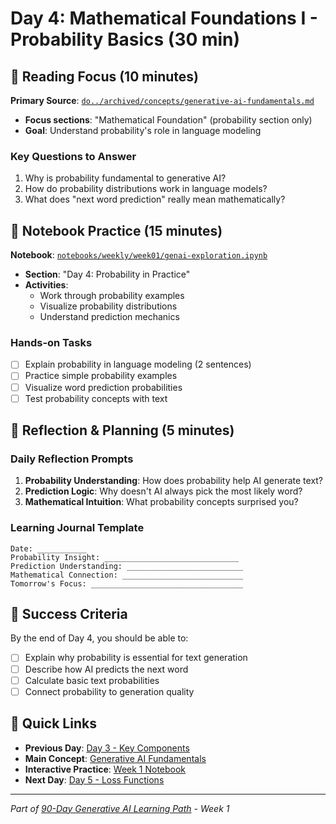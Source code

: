# Day 4: Mathematical Foundations I - Probability Basics (30 min)

## 📖 Reading Focus (10 minutes)

**Primary Source**: [`do../archived/concepts/generative-ai-fundamentals.md`](../archived/concepts/generative-ai-fundamentals.md)

- **Focus sections**: "Mathematical Foundation" (probability section only)
- **Goal**: Understand probability's role in language modeling

### Key Questions to Answer

1. Why is probability fundamental to generative AI?
2. How do probability distributions work in language models?
3. What does "next word prediction" really mean mathematically?

## 🔬 Notebook Practice (15 minutes)

**Notebook**: [`notebooks/weekly/week01/genai-exploration.ipynb`](../../notebooks/weekly/week01/genai-exploration.ipynb)

- **Section**: "Day 4: Probability in Practice"
- **Activities**:
  - Work through probability examples
  - Visualize probability distributions
  - Understand prediction mechanics

### Hands-on Tasks

- [ ] Explain probability in language modeling (2 sentences)
- [ ] Practice simple probability examples
- [ ] Visualize word prediction probabilities
- [ ] Test probability concepts with text

## 🤔 Reflection & Planning (5 minutes)

### Daily Reflection Prompts

1. **Probability Understanding**: How does probability help AI generate text?
2. **Prediction Logic**: Why doesn't AI always pick the most likely word?
3. **Mathematical Intuition**: What probability concepts surprised you?

### Learning Journal Template

```text
Date: ___________
Probability Insight: ______________________________
Prediction Understanding: __________________________
Mathematical Connection: ___________________________
Tomorrow's Focus: __________________________________
```

## 🎯 Success Criteria

By the end of Day 4, you should be able to:

- [ ] Explain why probability is essential for text generation
- [ ] Describe how AI predicts the next word
- [ ] Calculate basic text probabilities
- [ ] Connect probability to generation quality

## 🔗 Quick Links

- **Previous Day**: [Day 3 - Key Components](day03-key-components.md)
- **Main Concept**: [Generative AI Fundamentals](../archived/concepts/generative-ai-fundamentals.md)
- **Interactive Practice**: [Week 1 Notebook](../../notebooks/weekly/week01/genai-exploration.ipynb)
- **Next Day**: [Day 5 - Loss Functions](day05-loss-functions.md)

---
*Part of [90-Day Generative AI Learning Path](../learning-path-90-days.md) - Week 1*
